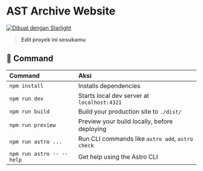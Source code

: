 # AST Archive Website

[![Dibuat dengan Starlight](https://astro.badg.es/v2/built-with-starlight/tiny.svg)](https://starlight.astro.build)

> **Edit proyek ini sesukamu**

## 🧞 Command

| Command                   | Aksi                                             |
| :------------------------ | :----------------------------------------------- |
| `npm install`             | Installs dependencies                            |
| `npm run dev`             | Starts local dev server at `localhost:4321`      |
| `npm run build`           | Build your production site to `./dist/`          |
| `npm run preview`         | Preview your build locally, before deploying     |
| `npm run astro ...`       | Run CLI commands like `astro add`, `astro check` |
| `npm run astro -- --help` | Get help using the Astro CLI                     |
